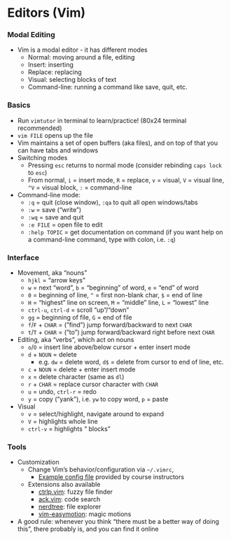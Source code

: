 # Editors (Vim)

### Modal Editing

- Vim is a modal editor - it has different modes
    - Normal: moving around a file, editing
    - Insert: inserting
    - Replace: replacing
    - Visual: selecting blocks of text
    - Command-line: running a command like save, quit, etc.

### Basics

- Run `vimtutor` in terminal to learn/practice! (80x24 terminal recommended)
- `vim FILE` opens up the file
- Vim maintains a set of open buffers (aka files), and on top of that you can have tabs and windows
- Switching modes
    - Pressing `esc` returns to normal mode (consider rebinding `caps lock` to `esc`)
    - From normal, `i` = insert mode, `R` = replace, `v` = visual, `V` = visual line, `^V` = visual block, `:` = command-line
- Command-line mode:
    - `:q` = quit (close window), `:qa` to quit all open windows/tabs
    - `:w` = save (“write”)
    - `:wq` = save and quit
    - `:e FILE` = open file to edit
    - `:help TOPIC` = get documentation on command (if you want help on a command-line command, type with colon, i.e. `:q`)

### Interface

- Movement, aka “nouns”
    - `hjkl` = “arrow keys”
    - `w` = next “word”, `b` = “beginning” of word, `e` = “end” of word
    - `0` = beginning of line, `^` = first non-blank char, `$` = end of line
    - `H` = “highest” line on screen, `M` = “middle” line, `L` = “lowest” line
    - `ctrl-u`, `ctrl-d` = scroll “up”/“down”
    - `gg` = beginning of file, `G` = end of file
    - `f`/`F` + `CHAR` = (”find”) jump forward/backward to next `CHAR`
    - `t`/`T` + `CHAR` = (”to”) jump forward/backward right before next `CHAR`
- Editing, aka “verbs”, which act on nouns
    - `o`/`O` = insert line above/below cursor + enter insert mode
    - `d` + `NOUN` = delete
        - e.g. `dw` = delete word, `d$` = delete from cursor to end of line, etc.
    - `c` + `NOUN` = delete + enter insert mode
    - `x` = delete character (same as `dl`)
    - `r` + `CHAR` = replace cursor character with `CHAR`
    - `u` = undo, `ctrl-r` = redo
    - `y` = copy (”yank”), i.e. `yw` to copy word, `p` = paste
- Visual
    - `v` = select/highlight, navigate around to expand
    - `V` = highlights whole line
    - `ctrl-v` = highlights “ blocks”

### Tools

- Customization
    - Change Vim’s behavior/configuration via `~/.vimrc`,
        - [Example config file](https://missing.csail.mit.edu/2020/files/vimrc) provided by course instructors
    - Extensions also available
        - [ctrlp.vim](https://github.com/ctrlpvim/ctrlp.vim): fuzzy file finder
        - [ack.vim](https://github.com/mileszs/ack.vim): code search
        - [nerdtree](https://github.com/scrooloose/nerdtree): file explorer
        - [vim-easymotion](https://github.com/easymotion/vim-easymotion): magic motions
- A good rule: whenever you think “there must be a better way of doing this”, there probably is, and you can find it online